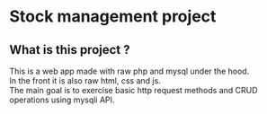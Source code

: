 <h1> Stock management project </h1>
<h2 >What is this project ? </h2>
This is a web app made with raw php and mysql under the hood.<br>
In the front it is also raw html, css and js. <br>
The main goal is to exercise basic http request methods and CRUD operations using mysqli API.
